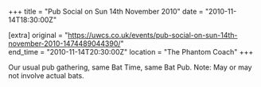 +++
title = "Pub Social on Sun 14th November 2010"
date = "2010-11-14T18:30:00Z"

[extra]
original = "https://uwcs.co.uk/events/pub-social-on-sun-14th-november-2010-1474489044390/"    
end_time = "2010-11-14T20:30:00Z"
location = "The Phantom Coach"
+++

Our usual pub gathering, same Bat Time, same Bat Pub. Note: May or may not involve actual bats.

